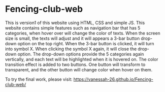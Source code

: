 # Fencing-club-web
This is version1 of this website using HTML, CSS and simple JS. This website contains simple features such as navigation bar that has 5 categories, when hover over will change the color of texts. When the screen size is small, the texts will adjust and it will appears a 3-bar button drop-down option on the top right. When the 3-bar button is clicked, it will turn into symbol X. When clicking the symbol X again, it will close the drop-down option. The drop-down options provide the 5 categories again vertically, and each text will be highlighted when it is hovered on. The color transition effect is added to two buttons. One button will transform to transparent, and the other button will change color when hover on them.  

To try the final work, please visit: https://vanessah-26.github.io/Fencing-club-web/

